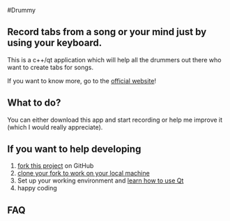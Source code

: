 #Drummy

## Record tabs from a song or your mind just by using your keyboard.
This is a c++/qt application which will help all the drummers out there who want to create tabs for songs.

If you want to know more, go to the [official website](http://domoritz.github.com/drummy/)!

## What to do?

You can either download this app and start recording or help me improve it (which I would really appreciate).

## If you want to help developing

1. [fork this project](http://help.github.com/fork-a-repo) on GitHub
2. [clone your fork to work on your local machine](http://help.github.com/remotes)
3. Set up your working environment and [learn how to use Qt](http://doc.qt.nokia.com/4.7/gettingstartedqt.html)
4. happy coding

## FAQ
